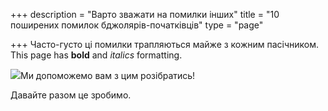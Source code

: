+++
description = "Варто зважати на помилки інших"
title = "10 поширених помилок бджолярів-початківців"
type = "page"

+++
Часто-густо ці помилки трапляються майже з кожним пасічником.
This page has **bold** and _italics_ formatting.

![](/uploads/2018/01/30/beekeeper_inspecting_hive.jpg)Ми допоможемо вам з цим розібратись!

Давайте разом це зробимо.